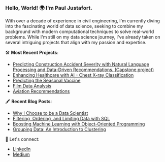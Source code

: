 ### Hello, World! 🌍 I'm Paul Justafort.

With over a decade of experience in civil engineering, I'm currently diving into the fascinating world of data science, seeking to combine my background with modern computational techniques to solve real-world problems. While I'm still on my data science journey, I've already taken on several intriguing projects that align with my passion and expertise.

🛠️ **Most Recent Projects**:
- [Predicting Construction Accident Severity with Natural Language Processing and Data-Driven Recommendations. (Capstone project)](https://github.com/pmjustafort/construction-accident-nlp-predict)
- [Enhancing Healthcare with AI - Chest X-ray Classification](https://github.com/pmjustafort/PneumoniaNN)
- [Predicting the Seasonal Vaccine](https://github.com/pmjustafort/flushotlearning)
- [Film Data Analysis](https://github.com/pmjustafort/Film_Data_Analysis)
- [Aviation Recommendations](https://github.com/pmjustafort/DSC-Phase1-Project-BEP)

🖋️ **Recent Blog Posts**:
- [Why I Choose to be a Data Scientist](https://medium.com/@ing.pmary/why-i-choose-to-be-a-data-scientist-79317617770c)
- [Filtering, Ordering, and Limiting Data with SQL](https://medium.com/@ing.pmary/filtering-ordering-and-limiting-data-with-sql)
- [Boosting Machine Learning with Object-Oriented Programming](https://medium.com/@ing.pmary/boosting-machine-learning-with-object-oriented-programming)
- [Grouping Data: An Introduction to Clustering](https://medium.com/@ing.pmary/grouping-data-an-introduction-to-clustering)

🔗 Let's connect:
- [LinkedIn](https://www.linkedin.com/in/paul-justafort-4677b8224/)
- [Medium](https://medium.com/@ing.pmary)


